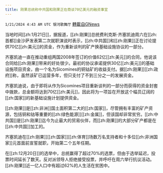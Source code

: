 ```yaml
---
title: 刚果总统称中共国和刚果正在商谈70亿美元的融资事宜
---
```

`1/21/2024 4:43 AM UTC 银河歌舞厅` [轉載自GNews](https://gnews.org/articles/2238654)

当地时间[[zh:1月21日]]，据报道，[[zh:刚果]]总统费利克斯·齐塞凯迪周六在[[zh:首都]]金沙萨发表第二次就职演说时表示，[[zh:中共国]]和[[zh:刚果]]正在讨论提供70亿[[zh:美元]]的资金，作为重新谈判的矿产换基础设施协议的一部分。

齐塞凯迪一直在推动重组两国2008年签订的价值62亿[[zh:美元]]的合同，他说该合同给[[zh:刚果]]带来的好处很少。最初的协议承诺提供30亿[[zh:美元]]的基础设施项目资金，由一个名为Sicomines的铜钴矿的收益支付。据[[zh:刚果]][[zh:政府]]称，虽然该矿已运营多年，但只支付了不到三分之一的发展资金。

齐塞凯迪说，由于即将从作为Sicomines项目重新谈判的一部分而获得的资金封套中拨款，总金额将达到70亿[[zh:美元]]，因此将为一项旨在开放这个幅员辽阔的[[zh:国家]]的新基础设施计划提供资金。

[[zh:刚果]]是[[zh:非洲]]国土面积第二大的[[zh:国家]]，尽管拥有丰富的矿产资源，包括铜和钴等重要的[[zh:绿色能源]][[zh:金属]]，但该国却非常贫穷。[[zh:中共国]]是[[zh:刚果]]迄今为止最大的贸易伙伴，而[[zh:刚果]]的大部分矿产都是在[[zh:中共国]]加工的。

齐塞凯迪在[[zh:刚果]][[zh:国家]][[zh:体育]]场数万名支持者和十多位[[zh:非洲国家]]元首面前宣誓就职，开始第二个五年任期。

在[[zh:12月20日]]的选举中，总统赢得了超过70%的选票，但由于选举延迟，投票时间延长了数天。反对派领导人拒绝接受投票，并呼吁在周六举行抗议活动。[[zh:刚果]]近一亿人口中有超过62%的人生活在贫困中。

